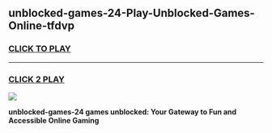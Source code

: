 
## unblocked-games-24-Play-Unblocked-Games-Online-tfdvp
<h3>
<a href="https://premium76.site?title=unblocked-games-24&ref=25A">CLICK TO PLAY</a></h3>
<hr>

<h3>
<a href="https://premium76.site?title=unblocked-games-24&ref=25A">CLICK 2 PLAY</a>
  
</h3>

<a href="https://premium76.site?title=unblocked-games-24&ref=25A"><img src="https://clearcache.store/games.png"></a>


**unblocked-games-24 games unblocked: Your Gateway to Fun and Accessible Online Gaming**
